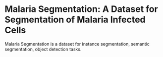 # Malaria Segmentation: A Dataset for Segmentation of Malaria Infected Cells

Malaria Segmentation is a dataset for instance segmentation, semantic segmentation, object detection tasks.